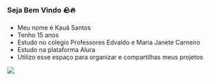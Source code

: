 ### Seja Bem Vindo 🪨🔥

- Meu nome é Kauã Santos
- Tenho 15 anos
- Estudo no colegio Professores Edvaldo e Maria Janete Carneiro
- Estudo na plataforma Alura
- Utilizo esse espaço para organizar e compartilhas meus projetos

![](https://media.tenor.com/REOZA7Jxek8AAAAM/football.gif)
